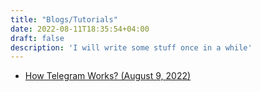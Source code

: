 ```yaml
---
title: "Blogs/Tutorials"
date: 2022-08-11T18:35:54+04:00
draft: false
description: 'I will write some stuff once in a while'
---
```



* [How Telegram Works? (August 9, 2022)](telegram/)
